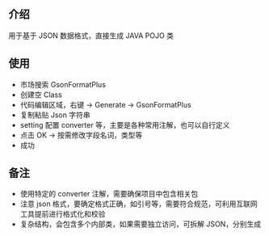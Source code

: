 ## 介绍

用于基于 JSON 数据格式，直接生成 JAVA POJO 类

## 使用

- 市场搜索 GsonFormatPlus
- 创建空 Class
- 代码编辑区域，右键 -> Generate -> GsonFormatPlus
- 复制粘贴 Json 字符串
- setting 配置 converter 等，主要是各种常用注解，也可以自行定义
- 点击 OK -> 按需修改字段名词，类型等
- 成功

## 备注

- 使用特定的 converter 注解，需要确保项目中包含相关包
- 注意 json 格式，要确定格式正确，如引号等，需要符合规范，可利用互联网工具提前进行格式化和校验
- 复杂结构，会包含多个内部类，如果需要独立访问，可拆解 JSON，分别生成
